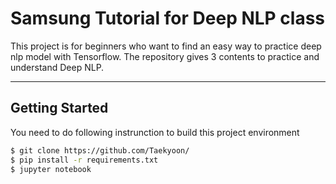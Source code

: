 # Samsung Tutorial for Deep NLP class
This project is for beginners who want to find an easy way to practice deep nlp model with Tensorflow. The repository gives 3 contents to practice and understand Deep NLP. 

------------------------------------------------------------------------------------------------------------
## Getting Started 
You need to do following instrunction to build this project environment

```bash
$ git clone https://github.com/Taekyoon/
$ pip install -r requirements.txt
$ jupyter notebook
```
